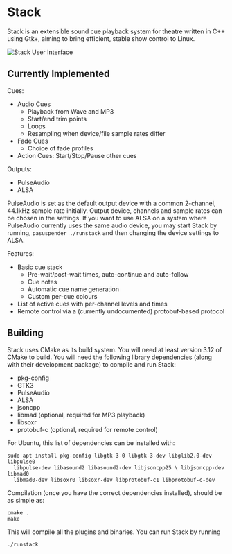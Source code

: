 # Stack

Stack is an extensible sound cue playback system for theatre written in C++
using Gtk+, aiming to bring efficient, stable show control to Linux.

![Stack User Interface](https://thork.io/stack/ui-github.png)

## Currently Implemented

Cues:
* Audio Cues
  * Playback from Wave and MP3
  * Start/end trim points
  * Loops
  * Resampling when device/file sample rates differ
* Fade Cues
  * Choice of fade profiles
* Action Cues: Start/Stop/Pause other cues

Outputs:
* PulseAudio
* ALSA

PulseAudio is set as the default output device with a common 2-channel, 44.1kHz
sample rate initially. Output device, channels and sample rates can be chosen
in the settings. If you want to use ALSA on a system where PulseAudio currently
uses the same audio device, you may start Stack by running,
`pasuspender ./runstack` and then changing the device settings to ALSA.

Features:
* Basic cue stack
  * Pre-wait/post-wait times, auto-continue and auto-follow
  * Cue notes
  * Automatic cue name generation
  * Custom per-cue colours
* List of active cues with per-channel levels and times
* Remote control via a (currently undocumented) protobuf-based protocol

## Building

Stack uses CMake as its build system. You will need at least version 3.12 of
CMake to build. You will need the following library dependencies (along with
their development package) to compile and run Stack:

* pkg-config
* GTK3
* PulseAudio
* ALSA
* jsoncpp
* libmad (optional, required for MP3 playback)
* libsoxr
* protobuf-c (optional, required for remote control)

For Ubuntu, this list of dependencies can be installed with:

```shell
sudo apt install pkg-config libgtk-3-0 libgtk-3-dev libglib2.0-dev libpulse0
  libpulse-dev libasound2 libasound2-dev libjsoncpp25 \ libjsoncpp-dev libmad0
  libmad0-dev libsoxr0 libsoxr-dev libprotobuf-c1 libprotobuf-c-dev
```

Compilation (once you have the correct dependencies installed), should be as
simple as:

```shell
cmake .
make
```

This will compile all the plugins and binaries. You can run Stack by running

```shell
./runstack
```
